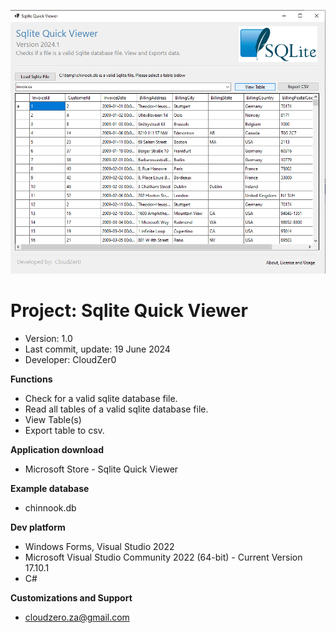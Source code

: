 ![Sqlite Quick Viewer](Splash.png)
# Project:  Sqlite Quick Viewer
- Version:  1.0
- Last commit, update:  19 June 2024
- Developer:  CloudZer0

**Functions**
- Check for a valid sqlite database file.
- Read all tables of a valid sqlite database file.
- View Table(s)
- Export table to csv.

**Application download**
- Microsoft Store - Sqlite Quick Viewer

**Example database**
- chinnook.db

**Dev platform** 
- Windows Forms, Visual Studio 2022
- Microsoft Visual Studio Community 2022 (64-bit) - Current Version 17.10.1
- C#

**Customizations and Support**
- cloudzero.za@gmail.com


